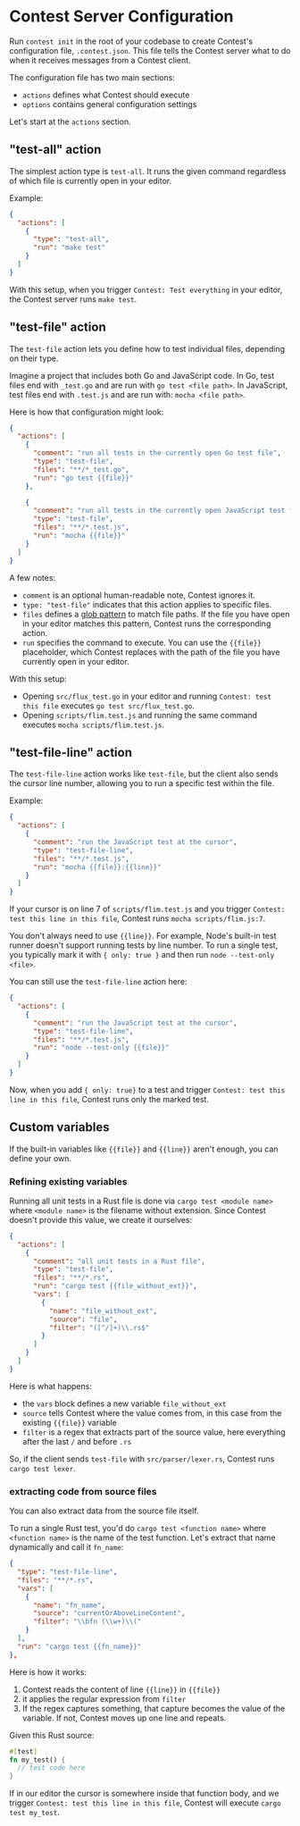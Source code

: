# Contest Server Configuration

Run <code type="subcommand">contest init</code> in the root of your codebase to
create Contest's configuration file,
<code type="repo/existing-file">.contest.json</code>. This file tells the
Contest server what to do when it receives messages from a Contest client.

The configuration file has two main sections:

- `actions` defines what Contest should execute
- `options` contains general configuration settings

Let's start at the `actions` section.

## "test-all" action

The simplest action type is `test-all`. It runs the given command regardless of
which file is currently open in your editor.

Example:

```json
{
  "actions": [
    {
      "type": "test-all",
      "run": "make test"
    }
  ]
}
```

With this setup, when you trigger `Contest: Test everything` in your editor, the
Contest server runs `make test`.

## "test-file" action

The `test-file` action lets you define how to test individual files, depending
on their type.

Imagine a project that includes both Go and JavaScript code. In Go, test files
end with `_test.go` and are run with `go test <file path>`. In JavaScript, test
files end with `.test.js` and are run with: `mocha <file path>`.

Here is how that configuration might look:

```json
{
  "actions": [
    {
      "comment": "run all tests in the currently open Go test file",
      "type": "test-file",
      "files": "**/*_test.go",
      "run": "go test {{file}}"
    },

    {
      "comment": "run all tests in the currently open JavaScript test file",
      "type": "test-file",
      "files": "**/*.test.js",
      "run": "mocha {{file}}"
    }
  ]
}
```

A few notes:

- `comment` is an optional human-readable note, Contest ignores it.
- `type: "test-file"` indicates that this action applies to specific files.
- `files` defines a
  [glob pattern](https://en.wikipedia.org/wiki/Glob_(programming)) to match file
  paths. If the file you have open in your editor matches this pattern, Contest
  runs the corresponding action.
- `run` specifies the command to execute. You can use the `{{file}}`
  placeholder, which Contest replaces with the path of the file you have
  currently open in your editor.

With this setup:

- Opening `src/flux_test.go` in your editor and running
  `Contest: test this file` executes `go test src/flux_test.go`.
- Opening `scripts/flim.test.js` and running the same command executes
  `mocha scripts/flim.test.js`.

## "test-file-line" action

The `test-file-line` action works like `test-file`, but the client also sends
the cursor line number, allowing you to run a specific test within the file.

Example:

```json
{
  "actions": [
    {
      "comment": "run the JavaScript test at the cursor",
      "type": "test-file-line",
      "files": "**/*.test.js",
      "run": "mocha {{file}}:{{line}}"
    }
  ]
}
```

If your cursor is on line 7 of `scripts/flim.test.js` and you trigger
`Contest: test this line in this file`, Contest runs `mocha scripts/flim.js:7`.

You don't always need to use `{{line}}`. For example, Node's built-in test
runner doesn't support running tests by line number. To run a single test, you
typically mark it with `{ only: true }` and then run `node --test-only <file>`.

You can still use the `test-file-line` action here:

```json
{
  "actions": [
    {
      "comment": "run the JavaScript test at the cursor",
      "type": "test-file-line",
      "files": "**/*.test.js",
      "run": "node --test-only {{file}}"
    }
  ]
}
```

Now, when you add `{ only: true}` to a test and trigger
`Contest: test this line in this file`, Contest runs only the marked test.

## Custom variables

If the built-in variables like `{{file}}` and `{{line}}` aren't enough, you can
define your own.

### Refining existing variables

Running all unit tests in a Rust file is done via `cargo test <module name>`
where `<module name>` is the filename without extension. Since Contest doesn't
provide this value, we create it ourselves:

```json
{
  "actions": [
    {
      "comment": "all unit tests in a Rust file",
      "type": "test-file",
      "files": "**/*.rs",
      "run": "cargo test {{file_without_ext}}",
      "vars": [
        {
          "name": "file_without_ext",
          "source": "file",
          "filter": "([^/]+)\\.rs$"
        }
      ]
    }
  ]
}
```

Here is what happens:

- the `vars` block defines a new variable `file_without_ext`
- `source` tells Contest where the value comes from, in this case from the
  existing `{{file}}` variable
- `filter` is a regex that extracts part of the source value, here everything
  after the last `/` and before `.rs`

So, if the client sends `test-file` with `src/parser/lexer.rs`, Contest runs
`cargo test lexer`.

### extracting code from source files

You can also extract data from the source file itself.

To run a single Rust test, you'd do `cargo test <function name>` where
`<function name>` is the name of the test function. Let's extract that name
dynamically and call it `fn_name`:

```json
{
  "type": "test-file-line",
  "files": "**/*.rs",
  "vars": [
    {
      "name": "fn_name",
      "source": "currentOrAboveLineContent",
      "filter": "\\bfn (\\w+)\\("
    }
  ],
  "run": "cargo test {{fn_name}}"
},
```

Here is how it works:

1. Contest reads the content of line `{{line}}` in `{{file}}`
1. it applies the regular expression from `filter`
1. If the regex captures something, that capture becomes the value of the
   variable. If not, Contest moves up one line and repeats.

Given this Rust source:

```rs
#[test]
fn my_test() {
  // test code here
}
```

If in our editor the cursor is somewhere inside that function body, and we
trigger `Contest: test this line in this file`, Contest will execute
`cargo test my_test`.

